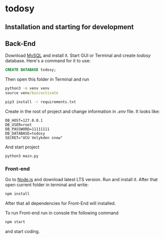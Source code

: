 # todosy

## Installation and starting for development

## Back-End

Download [MySQL](https://www.mysql.com/) and install it. Start GUI or Terminal and create _todosy_ database. Here's a command for it to use:

```sql
CREATE DATABASE todosy;
```

Then open this folder in Terminal and run

```cmd
python3 -m venv venv
source venv/bin/activate

pip3 install -r requirements.txt
```

Create in the root of project and change information in _.env_ file. It looks like:

```env
DB_HOST=127.0.0.1
DB_USER=root
DB_PASSWORD=11111111
DB_DATABASE=todosy
SECRET="UCU Velykden snow"
```

And start project

```cmd
python3 main.py
```

### Front-end

Go to [Node.js](https://nodejs.org/en/) and download latest LTS version. Run and install it.
After that open current folder in terminal and write:

```cmd
npm install
```

After that all dependencies for Front-End will installed.

To run Front-end run in console the following command

```cmd
npm start
```

and start coding.
